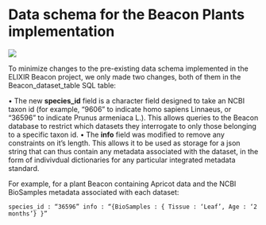 # **Data schema for the Beacon Plants implementation**

![](https://github.com/ga4gh-beacon/beacon-elixir/blob/beacon_plant_prototype/Beacon_data_schema.png)

To minimize changes to the pre-existing data schema implemented in the ELIXIR Beacon project, we only made two changes, both of them in the Beacon_dataset_table SQL table:

• The new **species_id** field is a character field designed to take an NCBI taxon id (for example, “9606” to indicate homo sapiens Linnaeus, or “36596” to indicate Prunus armeniaca L.). This allows queries to the Beacon database to restrict which datasets they interrogate to only those belonging to a specific taxon id.
• The **info** field was modified to remove any constraints on it’s length. This allows it to be used as storage for a json string that can thus contain any metadata associated with the dataset, in the form of indivivdual dictionaries for any particular integrated metadata standard.

For example, for a plant Beacon containing Apricot data and the NCBI BioSamples metadata associated with each dataset:


`species_id : “36596”
info : “{BioSamples : { Tissue : ‘Leaf’, Age : ‘2 months’} }”
`
